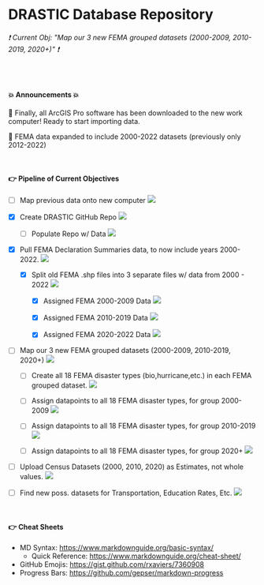 # DRASTIC Database Repository

###### :exclamation: Current Obj: "Map our 3 new FEMA grouped datasets (2000-2009, 2010-2019, 2020+)" :exclamation:


<br>


#### :boom: Announcements :boom:
📌 Finally, all ArcGIS Pro software has been downloaded to the new work computer! Ready to start importing data.

📌 FEMA data expanded to include 2000-2022 datasets (previously only 2012-2022)

<br>


#### :point_right: Pipeline of Current Objectives
- [ ] Map previous data onto new computer  ![](https://geps.dev/progress/70)

- [X] Create DRASTIC GitHub Repo  ![](https://geps.dev/progress/100)

  - [ ] Populate Repo w/ Data  ![](https://geps.dev/progress/45)

- [X] Pull FEMA Declaration Summaries data, to now include years 2000-2022.  ![](https://geps.dev/progress/100)

  - [X] Split old FEMA .shp files into 3 separate files w/ data from 2000 - 2022  ![](https://geps.dev/progress/100)
  
    - [X] Assigned FEMA 2000-2009 Data  ![](https://geps.dev/progress/100)
    
    - [X] Assigned FEMA 2010-2019 Data  ![](https://geps.dev/progress/100)
    
    - [X] Assigned FEMA 2020-2022 Data  ![](https://geps.dev/progress/100)
 

- [ ] Map our 3 new FEMA grouped datasets (2000-2009, 2010-2019, 2020+)  ![](https://geps.dev/progress/5)

  - [ ] Create all 18 FEMA disaster types (bio,hurricane,etc.) in each FEMA grouped dataset.  ![](https://geps.dev/progress/00)

  - [ ] Assign datapoints to all 18 FEMA disaster types, for group 2000-2009  ![](https://geps.dev/progress/00)
  
  - [ ] Assign datapoints to all 18 FEMA disaster types, for group 2010-2019  ![](https://geps.dev/progress/00)
  
  - [ ] Assign datapoints to all 18 FEMA disaster types, for group 2020+  ![](https://geps.dev/progress/00)


- [ ] Upload Census Datasets (2000, 2010, 2020) as Estimates, not whole values.  ![](https://geps.dev/progress/0)

- [ ] Find new poss. datasets for Transportation, Education Rates, Etc. ![](https://geps.dev/progress/10)

<br>


#### :point_right: Cheat Sheets
- MD Syntax: <https://www.markdownguide.org/basic-syntax/>
  - Quick Reference: <https://www.markdownguide.org/cheat-sheet/>
- GitHub Emojis: <https://gist.github.com/rxaviers/7360908>
- Progress Bars: <https://github.com/gepser/markdown-progress>
